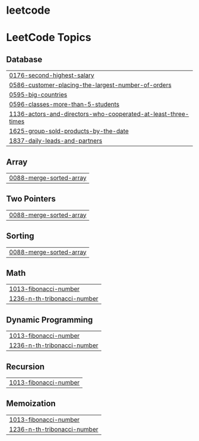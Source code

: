 # leetcode

<!---LeetCode Topics Start-->
# LeetCode Topics
## Database
|  |
| ------- |
| [0176-second-highest-salary](https://github.com/raja2508200/leetcode/tree/master/0176-second-highest-salary) |
| [0586-customer-placing-the-largest-number-of-orders](https://github.com/raja2508200/leetcode/tree/master/0586-customer-placing-the-largest-number-of-orders) |
| [0595-big-countries](https://github.com/raja2508200/leetcode/tree/master/0595-big-countries) |
| [0596-classes-more-than-5-students](https://github.com/raja2508200/leetcode/tree/master/0596-classes-more-than-5-students) |
| [1136-actors-and-directors-who-cooperated-at-least-three-times](https://github.com/raja2508200/leetcode/tree/master/1136-actors-and-directors-who-cooperated-at-least-three-times) |
| [1625-group-sold-products-by-the-date](https://github.com/raja2508200/leetcode/tree/master/1625-group-sold-products-by-the-date) |
| [1837-daily-leads-and-partners](https://github.com/raja2508200/leetcode/tree/master/1837-daily-leads-and-partners) |
## Array
|  |
| ------- |
| [0088-merge-sorted-array](https://github.com/raja2508200/leetcode/tree/master/0088-merge-sorted-array) |
## Two Pointers
|  |
| ------- |
| [0088-merge-sorted-array](https://github.com/raja2508200/leetcode/tree/master/0088-merge-sorted-array) |
## Sorting
|  |
| ------- |
| [0088-merge-sorted-array](https://github.com/raja2508200/leetcode/tree/master/0088-merge-sorted-array) |
## Math
|  |
| ------- |
| [1013-fibonacci-number](https://github.com/raja2508200/leetcode/tree/master/1013-fibonacci-number) |
| [1236-n-th-tribonacci-number](https://github.com/raja2508200/leetcode/tree/master/1236-n-th-tribonacci-number) |
## Dynamic Programming
|  |
| ------- |
| [1013-fibonacci-number](https://github.com/raja2508200/leetcode/tree/master/1013-fibonacci-number) |
| [1236-n-th-tribonacci-number](https://github.com/raja2508200/leetcode/tree/master/1236-n-th-tribonacci-number) |
## Recursion
|  |
| ------- |
| [1013-fibonacci-number](https://github.com/raja2508200/leetcode/tree/master/1013-fibonacci-number) |
## Memoization
|  |
| ------- |
| [1013-fibonacci-number](https://github.com/raja2508200/leetcode/tree/master/1013-fibonacci-number) |
| [1236-n-th-tribonacci-number](https://github.com/raja2508200/leetcode/tree/master/1236-n-th-tribonacci-number) |
<!---LeetCode Topics End-->